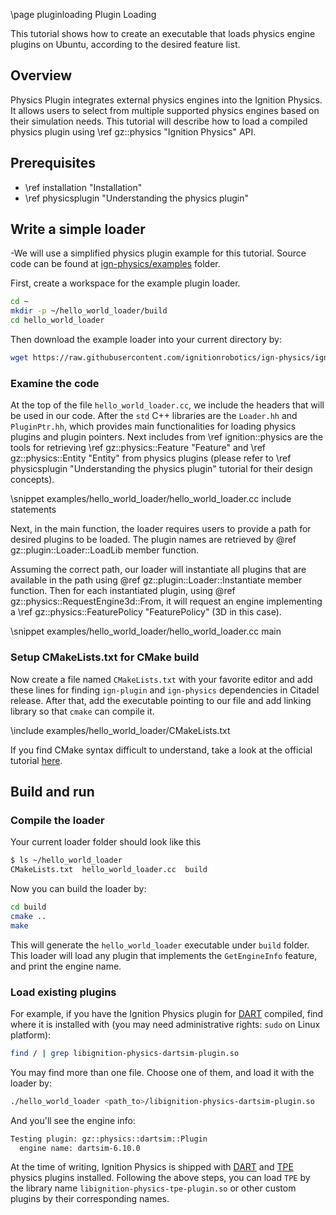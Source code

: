 \page pluginloading Plugin Loading

This tutorial shows how to create an executable that loads physics engine
plugins on Ubuntu, according to the desired feature list.

## Overview

Physics Plugin integrates external physics engines into the Ignition Physics.
It allows users to select from multiple supported physics engines based on their
simulation needs. This tutorial will describe how to load a compiled physics
plugin using \ref gz::physics "Ignition Physics" API.

## Prerequisites

- \ref installation "Installation"
- \ref physicsplugin "Understanding the physics plugin"

## Write a simple loader

-We will use a simplified physics plugin example for this tutorial. Source code can be found at [ign-physics/examples](https://github.com/ignitionrobotics/ign-physics/tree/ign-physics2/examples/hello_world_loader) folder.

First, create a workspace for the example plugin loader.

```bash
cd ~
mkdir -p ~/hello_world_loader/build
cd hello_world_loader
```

Then download the example loader into your current directory by:

```bash
wget https://raw.githubusercontent.com/ignitionrobotics/ign-physics/ign-physics2/examples/hello_world_loader/hello_world_loader.cc
```

### Examine the code

At the top of the file `hello_world_loader.cc`, we include the headers that will
be used in our code. After the `std` C++ libraries are the `Loader.hh` and
`PluginPtr.hh`, which provides main functionalities for loading physics plugins
and plugin pointers. Next includes from \ref ignition::physics are the tools for
retrieving \ref gz::physics::Feature "Feature" and
\ref gz::physics::Entity "Entity" from physics plugins (please refer to
\ref physicsplugin "Understanding the physics plugin" tutorial for their
design concepts).

\snippet examples/hello_world_loader/hello_world_loader.cc include statements

Next, in the main function, the loader requires users to provide a path for
desired plugins to be loaded. The plugin names are retrieved by
@ref gz::plugin::Loader::LoadLib member function.

Assuming the correct path, our loader will instantiate all plugins that are
available in the path using @ref gz::plugin::Loader::Instantiate member
function. Then for each instantiated plugin, using
@ref gz::physics::RequestEngine3d<Features>::From, it will request an
engine implementing a \ref gz::physics::FeaturePolicy "FeaturePolicy" (3D
 in this case).

\snippet examples/hello_world_loader/hello_world_loader.cc main

### Setup CMakeLists.txt for CMake build

Now create a file named `CMakeLists.txt` with your favorite editor and add these
lines for finding `ign-plugin` and `ign-physics` dependencies in Citadel release.
After that, add the executable pointing to our file and add linking library so
that `cmake` can compile it.

\include examples/hello_world_loader/CMakeLists.txt

If you find CMake syntax difficult to understand, take a look at the official tutorial [here](https://cmake.org/cmake/help/latest/guide/tutorial/index.html).

## Build and run

### Compile the loader

Your current loader folder should look like this

```bash
$ ls ~/hello_world_loader
CMakeLists.txt  hello_world_loader.cc  build
```

Now you can build the loader by:

```bash
cd build
cmake ..
make
```

This will generate the `hello_world_loader` executable under `build` folder.
This loader will load any plugin that implements the `GetEngineInfo` feature,
and print the engine name.

### Load existing plugins

For example, if you have the Ignition Physics plugin for
[DART](https://dartsim.github.io/) compiled, find where it is installed with
(you may need administrative rights: `sudo` on Linux platform):

```bash
find / | grep libignition-physics-dartsim-plugin.so
```

You may find more than one file. Choose one of them, and load it with
the loader by:

```bash
./hello_world_loader <path_to>/libignition-physics-dartsim-plugin.so
```

And you'll see the engine info:

```bash
Testing plugin: gz::physics::dartsim::Plugin
  engine name: dartsim-6.10.0
```

At the time of writing, Ignition Physics is shipped with
[DART](https://dartsim.github.io/) and [TPE](https://community.gazebosim.org/t/announcing-new-physics-engine-tpe-trivial-physics-engine/629)
physics plugins installed. Following the above steps, you can load `TPE` by the
library name `libignition-physics-tpe-plugin.so` or other custom plugins by
their corresponding names.
